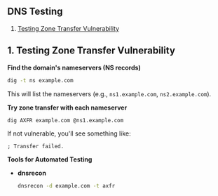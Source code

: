 ## DNS Testing

1. [Testing Zone Transfer Vulnerability](#Testing-Zone-Transfer-Vulnerability)

## 1. Testing Zone Transfer Vulnerability

**Find the domain's nameservers (NS records)**

```bash
dig -t ns example.com
```
This will list the nameservers (e.g., `ns1.example.com`, `ns2.example.com`).

**Try zone transfer with each nameserver**

```bash
dig AXFR example.com @ns1.example.com
```
If not vulnerable, you'll see something like:

```
; Transfer failed.
```

**Tools for Automated Testing**

* **dnsrecon**

  ```bash
  dnsrecon -d example.com -t axfr
  ```
